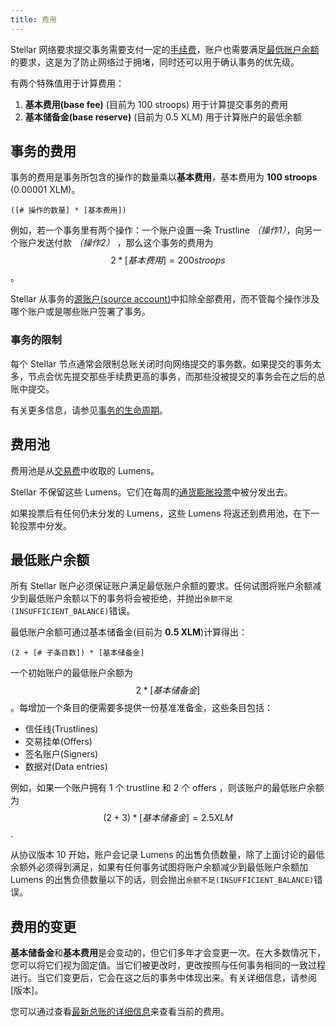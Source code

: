 ```yaml
---
title: 费用
---
```


Stellar 网络要求提交事务需要支付一定的[手续费](#transaction-fee)，账户也需要满足[最低账户余额](#minimum-account-balance)的要求，这是为了防止网络过于拥堵，同时还可以用于确认事务的优先级。

有两个特殊值用于计算费用：

1. **基本费用(base fee)** (目前为 100 stroops) 用于计算提交事务的费用
2. **基本储备金(base reserve)** (目前为 0.5 XLM) 用于计算账户的最低余额

## 事务的费用

事务的费用是事务所包含的操作的数量乘以**基本费用**，基本费用为 **100 stroops** (0.00001 XLM)。

```math-formula
([# 操作的数量] * [基本费用])
```

例如，若一个事务里有两个操作：一个账户设置一条 Trustline *（操作1）*，向另一个账户发送付款 *（操作2）* ，那么这个事务的费用为 $$2 * [基本费用] = 200 stroops$$。

Stellar 从事务的[源账户(source account)](./transactions.md#source-account)中扣除全部费用，而不管每个操作涉及哪个账户或是哪些账户签署了事务。


### 事务的限制

每个 Stellar 节点通常会限制总账关闭时向网络提交的事务数。如果提交的事务太多，节点会优先提交那些手续费更高的事务，而那些没被提交的事务会在之后的总账中提交。

有关更多信息，请参见[事务的生命周期](./transactions.md#life-cycle)。

## 费用池

费用池是从[交易费](./fees.md#transaction-fee)中收取的 Lumens。

Stellar 不保留这些 Lumens。它们在每周的[通货膨胀投票](./inflation.md)中被分发出去。

如果投票后有任何仍未分发的 Lumens，这些 Lumens 将返还到费用池，在下一轮投票中分发。

## 最低账户余额

所有 Stellar 账户必须保证账户满足最低账户余额的要求。任何试图将账户余额减少到最低账户余额以下的事务将会被拒绝，并抛出`余额不足(INSUFFICIENT_BALANCE)`错误。

最低账户余额可通过基本储备金(目前为 **0.5 XLM**)计算得出：

```math-formula
(2 + [# 子条目数]) * [基本储备金]
```

一个初始账户的最低账户余额为 $$2 * [基本储备金]$$。每增加一个条目的便需要多提供一份基准准备金，这些条目包括：

- 信任线(Trustlines)
- 交易挂单(Offers)
- 签名账户(Signers)
- 数据对(Data entries)

例如，如果一个账户拥有 1 个 trustline 和 2 个 offers ，则该账户的最低账户余额为 $$(2 + 3) * [基本储备金] = 2.5 XLM$$.

从协议版本 10 开始，账户会记录 Lumens 的出售负债数量，除了上面讨论的最低余额外必须得到满足，如果有任何事务试图将账户余额减少到最低账户余额加 Lumens 的出售负债数量以下的话，则会抛出`余额不足(INSUFFICIENT_BALANCE)`错误。

## 费用的变更

**基本储备金**和**基本费用**是会变动的，但它们多年才会变更一次。在大多数情况下，您可以将它们视为固定值。当它们被更改时，更改按照与任何事务相同的一致过程进行。当它们变更后，它会在这之后的事务中体现出来。有关详细信息，请参阅[版本]。

您可以通过查看[最新总账的详细信息](../../horizon/reference/endpoints/ledgers-single.md)来查看当前的费用。